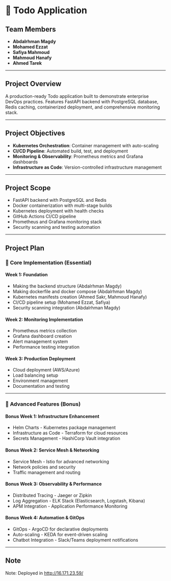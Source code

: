 # 📝 Todo Application 

## Team Members
- **Abdalrhman Magdy**  
- **Mohamed Ezzat**  
- **Safiya Mahmoud**  
- **Mahmoud Hanafy**  
- **Ahmed Tarek**

---

## Project Overview
A production-ready Todo application built to demonstrate enterprise DevOps practices. Features FastAPI backend with PostgreSQL database, Redis caching, containerized deployment, and comprehensive monitoring stack.

---

## Project Objectives
- **Kubernetes Orchestration**: Container management with auto-scaling
- **CI/CD Pipeline**: Automated build, test, and deployment
- **Monitoring & Observability**: Prometheus metrics and Grafana dashboards
- **Infrastructure as Code**: Version-controlled infrastructure management

---

## Project Scope
- FastAPI backend with PostgreSQL and Redis
- Docker containerization with multi-stage builds
- Kubernetes deployment with health checks
- GitHub Actions CI/CD pipeline
- Prometheus and Grafana monitoring stack
- Security scanning and testing automation

---

## Project Plan

### 🎯 **Core Implementation (Essential)**

#### Week 1: Foundation
- Making the backend structure (Abdalrhman Magdy)
- Making dockerfile and docker compose (Abdalrhman Magdy)
- Kubernetes manifests creation (Ahmed Sakr, Mahmoud Hanafy)
- CI/CD pipeline setup (Mohamed Ezzat, Safiya)
- Security scanning integration (Abdalrhman Magdy)

#### Week 2: Monitoring Implementation
- Prometheus metrics collection
- Grafana dashboard creation
- Alert management system
- Performance testing integration

#### Week 3: Production Deployment
- Cloud deployment (AWS/Azure)
- Load balancing setup
- Environment management
- Documentation and testing

---

### 🚀 **Advanced Features (Bonus)**

#### Bonus Week 1: Infrastructure Enhancement
- Helm Charts - Kubernetes package management
- Infrastructure as Code - Terraform for cloud resources
- Secrets Management - HashiCorp Vault integration

#### Bonus Week 2: Service Mesh & Networking
- Service Mesh - Istio for advanced networking
- Network policies and security
- Traffic management and routing

#### Bonus Week 3: Observability & Performance
- Distributed Tracing - Jaeger or Zipkin
- Log Aggregation - ELK Stack (Elasticsearch, Logstash, Kibana)
- APM Integration - Application Performance Monitoring

#### Bonus Week 4: Automation & GitOps
- GitOps - ArgoCD for declarative deployments
- Auto-scaling - KEDA for event-driven scaling
- Chatbot Integration - Slack/Teams deployment notifications
---
## Note
Note: Deployed in http://16.171.23.59/
